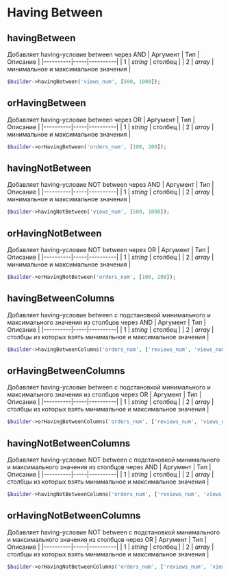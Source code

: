# Having Between

## havingBetween
Добавляет having-условие between через AND
| Аргумент | Тип | Описание |
|----------|-----|----------|
| 1 | *string* | столбец |
| 2 | *array* | минимальное и максимальное значения |
```PHP
$builder->havingBetween('views_num', [500, 1000]);
```

## orHavingBetween
Добавляет having-условие between через OR
| Аргумент | Тип | Описание |
|----------|-----|----------|
| 1 | *string* | столбец |
| 2 | *array* | минимальное и максимальное значения |
```PHP
$builder->orHavingBetween('orders_num', [100, 200]);
```

## havingNotBetween
Добавляет having-условие NOT between через AND
| Аргумент | Тип | Описание |
|----------|-----|----------|
| 1 | *string* | столбец |
| 2 | *array* | минимальное и максимальное значения |
```PHP
$builder->havingNotBetween('views_num', [500, 1000]);
```

## orHavingNotBetween
Добавляет having-условие NOT between через OR
| Аргумент | Тип | Описание |
|----------|-----|----------|
| 1 | *string* | столбец |
| 2 | *array* | минимальное и максимальное значения |
```PHP
$builder->orHavingNotBetween('orders_num', [100, 200]);
```

## havingBetweenColumns
Добавляет having-условие between с подстановкой минимального и максимального значения из столбцов через AND
| Аргумент | Тип | Описание |
|----------|-----|----------|
| 1 | *string* | столбец |
| 2 | *array* | столбцы из которых взять минимальное и максимальное значения |
```PHP
$builder->havingBetweenColumns('orders_num', ['reviews_num', 'views_num']);
```

## orHavingBetweenColumns
Добавляет having-условие between с подстановкой минимального и максимального значения из столбцов через OR
| Аргумент | Тип | Описание |
|----------|-----|----------|
| 1 | *string* | столбец |
| 2 | *array* | столбцы из которых взять минимальное и максимальное значения |
```PHP
$builder->orHavingBetweenColumns('orders_num', ['reviews_num', 'views_num']);
```

## havingNotBetweenColumns
Добавляет having-условие NOT between с подстановкой минимального и максимального значения из столбцов через AND
| Аргумент | Тип | Описание |
|----------|-----|----------|
| 1 | *string* | столбец |
| 2 | *array* | столбцы из которых взять минимальное и максимальное значения |
```PHP
$builder->havingNotBetweenColumns('orders_num', ['reviews_num', 'views_num']);
```

## orHavingNotBetweenColumns
Добавляет having-условие NOT between с подстановкой минимального и максимального значения из столбцов через OR
| Аргумент | Тип | Описание |
|----------|-----|----------|
| 1 | *string* | столбец |
| 2 | *array* | столбцы из которых взять минимальное и максимальное значения |
```PHP
$builder->orHavingNotBetweenColumns('orders_num', ['reviews_num', 'views_num']);
```
